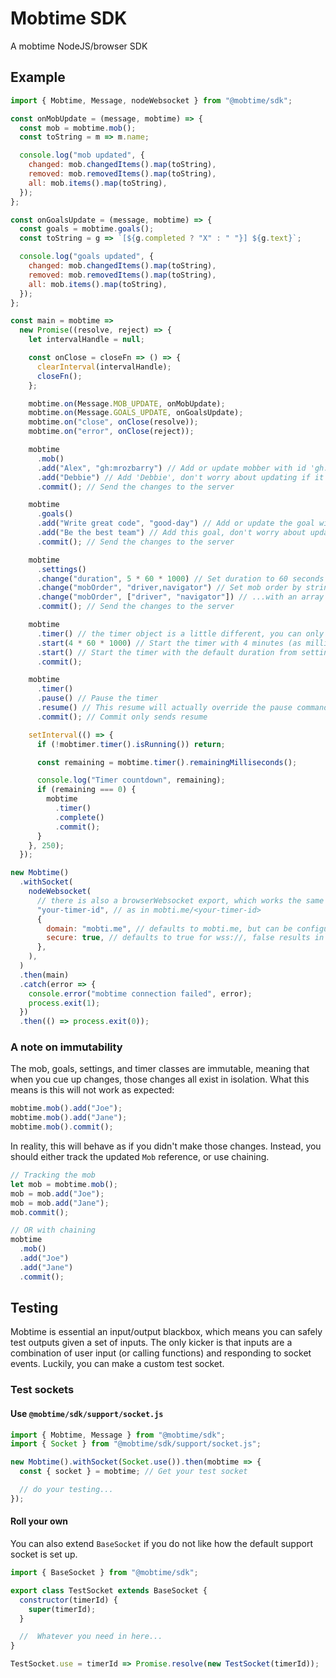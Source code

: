 # Mobtime SDK

A mobtime NodeJS/browser SDK

## Example

```javascript
import { Mobtime, Message, nodeWebsocket } from "@mobtime/sdk";

const onMobUpdate = (message, mobtime) => {
  const mob = mobtime.mob();
  const toString = m => m.name;

  console.log("mob updated", {
    changed: mob.changedItems().map(toString),
    removed: mob.removedItems().map(toString),
    all: mob.items().map(toString),
  });
};

const onGoalsUpdate = (message, mobtime) => {
  const goals = mobtime.goals();
  const toString = g => `[${g.completed ? "X" : " "}] ${g.text}`;

  console.log("goals updated", {
    changed: mob.changedItems().map(toString),
    removed: mob.removedItems().map(toString),
    all: mob.items().map(toString),
  });
};

const main = mobtime =>
  new Promise((resolve, reject) => {
    let intervalHandle = null;

    const onClose = closeFn => () => {
      clearInterval(intervalHandle);
      closeFn();
    };

    mobtime.on(Message.MOB_UPDATE, onMobUpdate);
    mobtime.on(Message.GOALS_UPDATE, onGoalsUpdate);
    mobtime.on("close", onClose(resolve));
    mobtime.on("error", onClose(reject));

    mobtime
      .mob()
      .add("Alex", "gh:mrozbarry") // Add or update mobber with id 'gh:mrozbarry'
      .add("Debbie") // Add 'Debbie', don't worry about updating if it already exists
      .commit(); // Send the changes to the server

    mobtime
      .goals()
      .add("Write great code", "good-day") // Add or update the goal with id 'good-day'
      .add("Be the best team") // Add this goal, don't worry about updating if it already exists
      .commit(); // Send the changes to the server

    mobtime
      .settings()
      .change("duration", 5 * 60 * 1000) // Set duration to 60 seconds
      .change("mobOrder", "driver,navigator") // Set mob order by string, or...
      .change("mobOrder", ["driver", "navigator"]) // ...with an array of strings (overrides the first)
      .commit(); // Send the changes to the server

    mobtime
      .timer() // the timer object is a little different, you can only commit one thing at a time, since the timer is atomic
      .start(4 * 60 * 1000) // Start the timer with 4 minutes (as milliseconds)
      .start() // Start the timer with the default duration from settings
      .commit();

    mobtime
      .timer()
      .pause() // Pause the timer
      .resume() // This resume will actually override the pause command
      .commit(); // Commit only sends resume

    setInterval(() => {
      if (!mobtimer.timer().isRunning()) return;

      const remaining = mobtime.timer().remainingMilliseconds();

      console.log("Timer countdown", remaining);
      if (remaining === 0) {
        mobtime
          .timer()
          .complete()
          .commit();
      }
    }, 250);
  });

new Mobtime()
  .withSocket(
    nodeWebsocket(
      // there is also a browserWebsocket export, which works the same
      "your-timer-id", // as in mobti.me/<your-timer-id>
      {
        domain: "mobti.me", // defaults to mobti.me, but can be configured to another server (ie localhost)
        secure: true, // defaults to true for wss://, false results in ws://
      },
    ),
  )
  .then(main)
  .catch(error => {
    console.error("mobtime connection failed", error);
    process.exit(1);
  })
  .then(() => process.exit(0));
```

### A note on immutability

The mob, goals, settings, and timer classes are immutable, meaning that when you cue up changes, those changes all exist in isolation.
What this means is this will not work as expected:

```javascript
mobtime.mob().add("Joe");
mobtime.mob().add("Jane");
mobtime.mob().commit();
```

In reality, this will behave as if you didn't make those changes.
Instead, you should either track the updated `Mob` reference, or use chaining.

```javascript
// Tracking the mob
let mob = mobtime.mob();
mob = mob.add("Joe");
mob = mob.add("Jane");
mob.commit();

// OR with chaining
mobtime
  .mob()
  .add("Joe")
  .add("Jane")
  .commit();
```

## Testing

Mobtime is essential an input/output blackbox, which means you can safely test outputs given a set of inputs.
The only kicker is that inputs are a combination of user input (or calling functions) and responding to socket events.
Luckily, you can make a custom test socket.

### Test sockets

#### Use `@mobtime/sdk/support/socket.js`

```javascript
import { Mobtime, Message } from "@mobtime/sdk";
import { Socket } from "@mobtime/sdk/support/socket.js";

new Mobtime().withSocket(Socket.use()).then(mobtime => {
  const { socket } = mobtime; // Get your test socket

  // do your testing...
});
```

#### Roll your own

You can also extend `BaseSocket` if you do not like how the default support socket is set up.

```javascript
import { BaseSocket } from "@mobtime/sdk";

export class TestSocket extends BaseSocket {
  constructor(timerId) {
    super(timerId);
  }

  //  Whatever you need in here...
}

TestSocket.use = timerId => Promise.resolve(new TestSocket(timerId));
```
